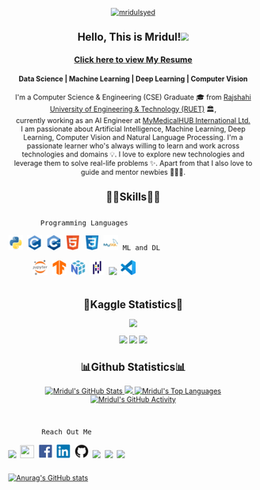 <a href="https://github.com/mridulsyed" target="_blank"><p align="center"> <img src="https://komarev.com/ghpvc/?username=mridulsyed&label=Profile%20views&color=129e00" alt="mridulsyed" /></a>
      
<h2 align="center">Hello, This is Mridul!<img src="https://raw.githubusercontent.com/iampavangandhi/iampavangandhi/master/gifs/Hi.gif" width="25px">
      <h3 align="center"><a href="https://mridulsyed.github.io/">Click here to view My Resume</a></h3>
      <h4 align="center">Data Science | Machine Learning | Deep Learning | Computer Vision</h4>
</h2>


<html>
<body>
      
<p align="center">I'm a Computer Science & Engineering (CSE) Graduate 🎓 from <a href="https://www.ruet.ac.bd/">Rajshahi University of Engineering & Technology (RUET)<a> 🏛,<br> currently working as an AI Engineer at <a href="https://www.linkedin.com/company/mymedicalhub/">MyMedicalHUB International Ltd.</a> <br> I am passionate about Artificial Intelligence, Machine Learning, Deep Learning, Computer Vision and Natural Language Processing. I'm a passionate learner who's always willing to learn and work across technologies and domains 💡. I love to explore new technologies and leverage them to solve real-life problems ✨. Apart from that I also love to guide and mentor newbies 👨🏻‍💻.<br>
<p/>
<h2 align="center">👨‍💻Skills👨‍💻</h2>
<p style="display: inline-block;" align="center">
<kbd>
<kbd>Programming Languages</kbd>
<br>
<br>
<img width="30px" src="https://raw.githubusercontent.com/devicons/devicon/master/icons/python/python-original.svg" /> 
<img width="30px" src="https://raw.githubusercontent.com/devicons/devicon/master/icons/c/c-original.svg" /> 
<img width="30px" src="https://raw.githubusercontent.com/devicons/devicon/master/icons/cplusplus/cplusplus-original.svg" /> 
<img width="30px" src="https://raw.githubusercontent.com/devicons/devicon/master/icons/html5/html5-original.svg" /> 
<img width="30px" src="https://raw.githubusercontent.com/devicons/devicon/master/icons/css3/css3-original.svg" /> 
<img width="30px" src="https://raw.githubusercontent.com/devicons/devicon/master/icons/mysql/mysql-original-wordmark.svg" /> 
</kbd>
<kbd>
<kbd>ML and DL</kbd>
<br>
<br>
<img width="30px" src="https://raw.githubusercontent.com/devicons/devicon/master/icons/jupyter/jupyter-original-wordmark.svg" /> 
<img width="30px" src="https://raw.githubusercontent.com/devicons/devicon/master/icons/tensorflow/tensorflow-original.svg" /> 
<img width="30px" src="https://raw.githubusercontent.com/devicons/devicon/master/icons/numpy/numpy-original.svg" /> 
<img width="30px" src="https://raw.githubusercontent.com/devicons/devicon/master/icons/pandas/pandas-original.svg" /> 
<img width="55px" src="https://upload.wikimedia.org/wikipedia/commons/0/05/Scikit_learn_logo_small.svg" /> 
<img width="30px" src="https://raw.githubusercontent.com/devicons/devicon/master/icons/vscode/vscode-original.svg" /> 
</kbd>
</p>  
         
<h2 align="center">🥇Kaggle Statistics🥇</h2>
<div align="center">
<a href="https://www.kaggle.com/mridulsyed"><img src="https://github-readme-stats-378m.vercel.app/api/simple/mridulsyed" /></a>
</div>
<p align="center">
<img src="https://road-to-kaggle-grandmaster.vercel.app/api/badges/mridulsyed/dataset/light" />
<img src="https://road-to-kaggle-grandmaster.vercel.app/api/badges/mridulsyed/notebook/light" />
<img src="https://road-to-kaggle-grandmaster.vercel.app/api/badges/mridulsyed/discussion/light" />
</p>
      
      
<h2 align="center">📊Github Statistics📊</h2>     
<div align="center">
<a href="https://github.com/mridulsyed">
<img height="180em" src="https://github-readme-stats-378m.vercel.app/apiusername=mridulsyed&show_icons=true&layout=compact&theme=vue&include_all_commits=true&count_private=true" alt="Mridul's GitHub Stats"/>
<img height="180em" src="https://github-readme-streak-stats.herokuapp.com/?user=mridulsyed&layout=compact&theme=vue">
<img height="180em" src="https://github-readme-stats-378m.vercel.app/api/top-langs/?username=mridulsyed&layout=compact&langs_count=7&theme=vue" alt="Mridul's Top Languages"/>
<img height="295em"  src="https://activity-graph-ahmedshahriar.herokuapp.com/graph?username=mridulsyed&layout=compact&theme=github-light" alt="Mridul's GitHub Activity"/>
</a>
</div>     

<br>
<br>

<p style="display: inline-block;" align="center">
<kbd>
<kbd>Reach Out Me</kbd>
<br>
<br>
<a href="https://mridulsyed.github.io"><img width="28px" src="https://upload.wikimedia.org/wikipedia/commons/0/0b/Blue_globe_icon.svg" /></a>
<a href="mailto:mridulsyed11@gmail.com"><img height="26px" width="28px" src="https://seeklogo.com/images/G/gmail-new-2020-logo-32DBE11BB4-seeklogo.com.png" /></a> 
<a href="https://www.facebook.com/mridul.syed"><img width="28px" src="https://raw.githubusercontent.com/devicons/devicon/master/icons/facebook/facebook-original.svg" /></a>
<a href="https://www.linkedin.com/in/mridulsyed"><img width="28px" src="https://raw.githubusercontent.com/devicons/devicon/master/icons/linkedin/linkedin-original.svg" /></a>
<a href="https://github.com/mridulsyed"><img width="28px" src="https://raw.githubusercontent.com/devicons/devicon/master/icons/github/github-original.svg" /></a>  <a href="https://www.kaggle.com/mridulsyed"><img width="72px" src="https://upload.wikimedia.org/wikipedia/commons/7/7c/Kaggle_logo.png" /></a> 
<a href="https://www.leetcode.com/mridul_syed"><img width="28px" src="https://raw.githubusercontent.com/rahuldkjain/github-profile-readme-generator/master/src/images/icons/Social/leet-code.svg" /></a>
<a href="https://www.codeforces.com/Mridul_Syed"><img width="28px" src="https://raw.githubusercontent.com/rahuldkjain/github-profile-readme-generator/master/src/images/icons/Social/codeforces.svg" /></a>
</kbd>
</p>

[![Anurag's GitHub stats](https://github-readme-stats-378m.vercel.app/api?username=mridulsyed)](https://github.com/mridulsyed/github-readme-stats)     
<body/> 
<html/>
